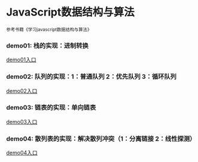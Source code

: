 <h1>JavaScript数据结构与算法</h1>
<small>参考书籍《学习javascript数据结构与算法》</small>

<h3>demo01: 栈的实现：进制转换</h3>
<a href="https://github.com/olivewind/JsAlgorithms/blob/master/demo01/index.html" target="_blank">demo01入口</a>

<h3>demo02: 队列的实现：1：普通队列 2：优先队列 3：循环队列</h3>
<a href="https://github.com/olivewind/JsAlgorithms/blob/master/demo02/index.html" target="_blank">demo02入口</a>

<h3>demo03: 链表的实现：单向链表 </h3>
<a href="https://github.com/olivewind/JsAlgorithms/blob/master/demo03/index.html" target="_blank">demo03入口</a>

<h3>demo04: 散列表的实现：解决散列冲突（1：分离链接 2：线性探测）</h3>
<a href="https://github.com/olivewind/JsAlgorithms/blob/master/demo04/index.html" target="_blank">demo04入口</a>




